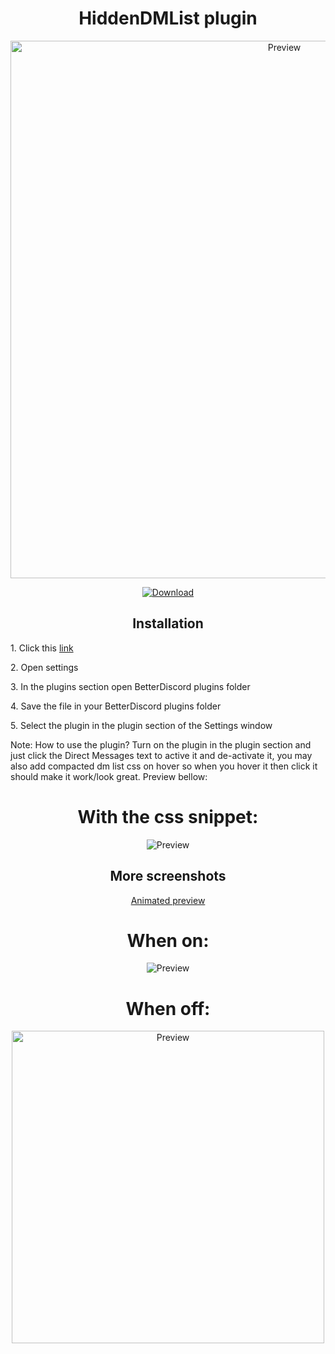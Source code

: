 <h1 align="center">HiddenDMList plugin</h1>
<p align="center">
  <img alt="Preview" width="860" alt="preview" src="https://cdn.discordapp.com/attachments/882708337219739701/946525297950457886/ezgif.com-gif-maker.gif">
<p align="center">
<p align="center">
  <a href="https://betterdiscord.a  pp/Download?id=362"> <img alt="Download" src="https://img.shields.io/badge/Download-yellowgreen?style=plastic&logo=github"></a></p>

<h2 align="center">Installation</h2>
<p>1. Click this <a href="https://betterdisc  ord.app/Download?id=362">link</a></p>
<p>2. Open settings
<p>3. In the plugins section open BetterDiscord plugins folder
<p>4. Save the file in your BetterDiscord plugins folder</p>
<p>5. Select the plugin in the plugin section of the Settings window</p>
Note: How to use the plugin? Turn on the plugin in the plugin section and just click the Direct Messages text to active it and de-activate it, you may also add compacted dm list css on hover so when you hover it then click it should make it work/look great. Preview bellow:

<h1 align="center">With the css snippet:</h1>
  <p align="center"><img alt="Preview" alt="preview" src="https://cdn.discordapp.com/attachments/882708337219739701/946525297950457886/ezgif.com-gif-maker.gif"></p>
<h2 align="center">More screenshots</h2>
<p align="center">
  <p align="center"><a href="https://imgur.com/a/bxaQJpB.gif">Animated preview</a></p>
  <h1 align="center">When on:</h1>
  <p align="center"><img alt="Preview" alt="preview" src="https://cdn.discordapp.com/attachments/882708337219739701/946522684110569482/unknown.png"></p>
<h1 align="center">When off:</h1>
  <p align="center"><img alt="Preview" width="500" alt="preview" src="https://cdn.discordapp.com/attachments/882708337219739701/946522996892369026/unknown.png"></p>
<p align="center">
